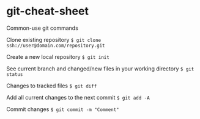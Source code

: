 # git-cheat-sheet
Common-use git commands

Clone existing repository
`$ git clone ssh://user@domain.com/repository.git`

Create a new local repository
`$ git init`

See current branch and changed/new files in your working directory
`$ git status`

Changes to tracked files
`$ git diff`

Add all current changes to the next commit
`$ git add -A`

Commit changes 
`$ git commit -m "Comment"`

